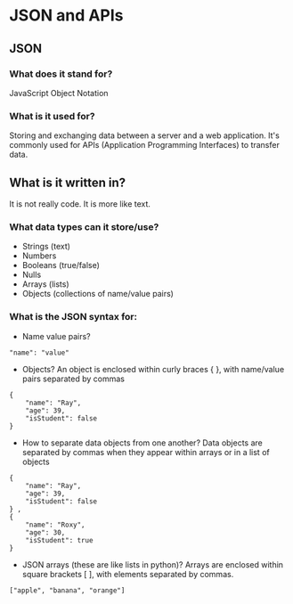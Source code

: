 # JSON and APIs

## JSON

### What does it stand for?
JavaScript Object Notation

### What is it used for?
Storing and exchanging data between a server and a web application. It's commonly used for APIs (Application Programming Interfaces) to transfer data.

## What is it written in?
It is not really code. It is more like text. 

### What data types can it store/use?
* Strings (text) 
* Numbers 
* Booleans (true/false)
* Nulls
* Arrays (lists)
* Objects (collections of name/value pairs)

### What is the JSON syntax for:
- Name value pairs?

```
"name": "value"
```

- Objects?
An object is enclosed within curly braces { }, with name/value pairs separated by commas
```
{
    "name": "Ray",
    "age": 39,
    "isStudent": false
}
```

- How to separate data objects from one another?
Data objects are separated by commas when they appear within arrays or in a list of objects
```
{
    "name": "Ray",
    "age": 39,
    "isStudent": false
} , 
{
    "name": "Roxy",
    "age": 30,
    "isStudent": true
}
```

- JSON arrays (these are like lists in python)?
Arrays are enclosed within square brackets [ ], with elements separated by commas.
```
["apple", "banana", "orange"]
```